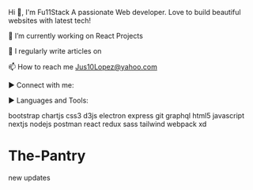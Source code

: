Hi 👋, I'm Fu11Stack A passionate Web developer. Love to build beautiful websites with latest tech!


🔭 I’m currently working on React Projects

📝 I regularly write articles on

📫 How to reach me Jus10Lopez@yahoo.com

▶ Connect with me:

▶ Languages and Tools:

bootstrap chartjs css3 d3js electron express git graphql html5 javascript nextjs nodejs postman react redux sass tailwind webpack xd

# The-Pantry
 new updates
 
 <img src = ""></img>
